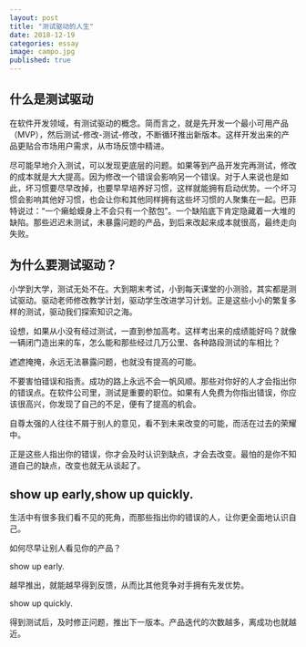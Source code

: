 ```yaml
---
layout: post
title: "测试驱动的人生"
date: 2018-12-19
categories: essay
image: campo.jpg
published: true
---
```


## 什么是测试驱动

在软件开发领域，有测试驱动的概念。简而言之，就是先开发一个最小可用产品（MVP），然后测试-修改-测试-修改，不断循环推出新版本。这样开发出来的产品更贴合市场用户需求，从市场反馈中精进。

尽可能早地介入测试，可以发现更底层的问题。如果等到产品开发完再测试，修改的成本就是大大提高。因为修改一个错误会影响另一个错误。对于人来说也是如此，坏习惯要尽早改掉，也要早早培养好习惯，这样就能拥有启动优势。一个坏习惯会影响其他好习惯，也会让你和其他同样拥有这些坏习惯的人聚集在一起。巴菲特说过：“一个癞蛤蟆身上不会只有一个脓包”。一个缺陷底下肯定隐藏着一大堆的缺陷。那些迟迟未测试，未暴露问题的产品，到后来改起来成本就很高，最终走向失败。

## 为什么要测试驱动？

小学到大学，测试无处不在。大到期末考试，小到每天课堂的小测验，其实都是测试驱动。驱动老师修改教学计划，驱动学生改进学习计划。正是这些小小的繁复多样的测试，驱动我们探索知识之海。

设想，如果从小没有经过测试，一直到参加高考。这样考出来的成绩能好吗？就像一辆闭门造出来的车，怎么能和那些经过几万公里、各种路段测试的车相比？

遮遮掩掩，永远无法暴露问题，也就没有提高的可能。

不要害怕错误和指责。成功的路上永远不会一帆风顺。那些对你好的人才会指出你的错误点。在软件公司里，测试是重要的职位。如果有人免费为你指出错误，你应该很高兴，你发现了自己的不足，便有了提高的机会。

自尊太强的人往往不屑于别人的意见，看不到未来改变的可能，而活在过去的荣耀中。

正是这些人指出你的错误，你才会及时认识到缺点，才会去改变。最怕的是你不知道自己的缺点，改变也就无从谈起了。

## show up early,show up quickly.

生活中有很多我们看不见的死角，而那些指出你的错误的人，让你更全面地认识自己。

如何尽早让别人看见你的产品？

show up early.

越早推出，就能越早得到反馈，从而比其他竞争对手拥有先发优势。

show up quickly.

得到测试后，及时修正问题，推出下一版本。产品迭代的次数越多，离成功也就越近。



